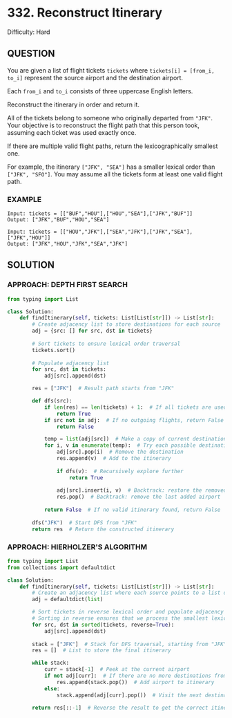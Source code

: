 # 332. Reconstruct Itinerary
Difficulty: Hard

## QUESTION

You are given a list of flight tickets `tickets` where `tickets[i] = [from_i, to_i]` represent the source airport and the destination airport.

Each `from_i` and `to_i` consists of three uppercase English letters.

Reconstruct the itinerary in order and return it.

All of the tickets belong to someone who originally departed from `"JFK"`. Your objective is to reconstruct the flight path that this person took, assuming each ticket was used exactly once.

If there are multiple valid flight paths, return the lexicographically smallest one.

For example, the itinerary `["JFK", "SEA"]` has a smaller lexical order than `["JFK", "SFO"]`.
You may assume all the tickets form at least one valid flight path.

### EXAMPLE

```
Input: tickets = [["BUF","HOU"],["HOU","SEA"],["JFK","BUF"]]
Output: ["JFK","BUF","HOU","SEA"]
```

```
Input: tickets = [["HOU","JFK"],["SEA","JFK"],["JFK","SEA"],["JFK","HOU"]]
Output: ["JFK","HOU","JFK","SEA","JFK"]
```

## SOLUTION


### APPROACH: DEPTH FIRST SEARCH

```python
from typing import List

class Solution:
    def findItinerary(self, tickets: List[List[str]]) -> List[str]:
        # Create adjacency list to store destinations for each source
        adj = {src: [] for src, dst in tickets}
        
        # Sort tickets to ensure lexical order traversal
        tickets.sort()
        
        # Populate adjacency list
        for src, dst in tickets:
            adj[src].append(dst)

        res = ["JFK"]  # Result path starts from "JFK"

        def dfs(src):
            if len(res) == len(tickets) + 1:  # If all tickets are used, return True
                return True
            if src not in adj:  # If no outgoing flights, return False
                return False

            temp = list(adj[src])  # Make a copy of current destinations
            for i, v in enumerate(temp):  # Try each possible destination
                adj[src].pop(i)  # Remove the destination
                res.append(v)  # Add to the itinerary
                
                if dfs(v):  # Recursively explore further
                    return True
                
                adj[src].insert(i, v)  # Backtrack: restore the removed destination
                res.pop()  # Backtrack: remove the last added airport
                
            return False  # If no valid itinerary found, return False
            
        dfs("JFK")  # Start DFS from "JFK"
        return res  # Return the constructed itinerary
```

### APPROACH: HIERHOLZER'S ALGORITHM

```python
from typing import List
from collections import defaultdict

class Solution:
    def findItinerary(self, tickets: List[List[str]]) -> List[str]:
        # Create an adjacency list where each source points to a list of destinations
        adj = defaultdict(list)

        # Sort tickets in reverse lexical order and populate adjacency list
        # Sorting in reverse ensures that we process the smallest lexical destination last
        for src, dst in sorted(tickets, reverse=True):
            adj[src].append(dst)
        
        stack = ["JFK"]  # Stack for DFS traversal, starting from "JFK"
        res = []  # List to store the final itinerary

        while stack:
            curr = stack[-1]  # Peek at the current airport
            if not adj[curr]:  # If there are no more destinations from current airport
                res.append(stack.pop())  # Add airport to itinerary
            else:
                stack.append(adj[curr].pop())  # Visit the next destination

        return res[::-1]  # Reverse the result to get the correct itinerary order
```
